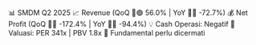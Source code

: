 📊 SMDM Q2 2025
📈 Revenue (QoQ 🔼🟢 56.0% | YoY 🔻🔴 -72.7%)
💰 Net Profit (QoQ 🔻🔴 -172.4% | YoY 🔻🔴 -94.4%)
💡 Cash Operasi: Negatif
🧮 Valuasi: PER 341x | PBV 1.8x
🧱 Fundamental perlu dicermati
